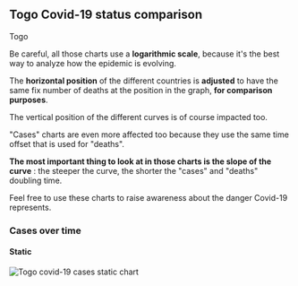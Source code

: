 ## Togo Covid-19 status comparison 

Togo



Be careful, all those charts use a **logarithmic scale**, because it's the best way to analyze how the epidemic is evolving.
 
The **horizontal position** of the different countries is **adjusted** to have the same fix number of deaths at the position in the graph, **for comparison purposes**.

The vertical position of the different curves is of course impacted too.

"Cases" charts are even more affected too because they use the same time offset that is used for "deaths".

**The most important thing to look at in those charts is the slope of the curve** : the steeper the curve, the shorter the "cases" and "deaths" doubling time.

Feel free to use these charts to raise awareness about the danger Covid-19 represents. 


 
### Cases over time
 
#### Static
![Togo covid-19 cases static chart](https://raw.githubusercontent.com/madlag/coronavirus_study/master/notebooks/graphs/2020-03-22/countries/Togo/2020-03-22_Togo_cases.png "Togo covid-19 cases static chart")   

